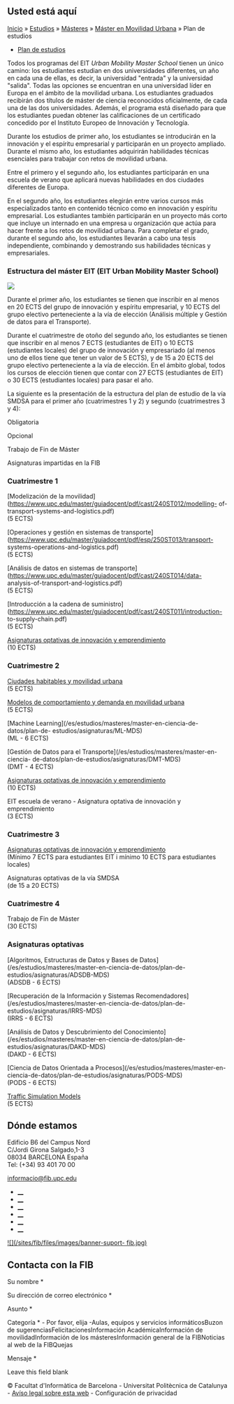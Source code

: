 ## Usted está aquí

[Inicio](/es) » [Estudios](/es/estudios) » [Másteres](/es/estudios/masteres) »
[Máster en Movilidad Urbana](/es/estudios/masteres/master-en-movilidad-urbana)
» Plan de estudios

  * [Plan de estudios](/es/estudios/masteres/master-en-movilidad-urbana/plan-de-estudios)

Todos los programas del EIT _Urban Mobility Master School_ tienen un único
camino: los estudiantes estudian en dos universidades diferentes, un año en
cada una de ellas, es decir, la universidad "entrada" y la universidad
"salida". Todas las opciones se encuentran en una universidad líder en Europa
en el ámbito de la movilidad urbana. Los estudiantes graduados recibirán dos
títulos de máster de ciencia reconocidos oficialmente, de cada una de las dos
universidades. Además, el programa está diseñado para que los estudiantes
puedan obtener las calificaciones de un certificado concedido por el Instituto
Europeo de Innovación y Tecnología.

Durante los estudios de primer año, los estudiantes se introducirán en la
innovación y el espíritu empresarial y participarán en un proyecto ampliado.
Durante el mismo año, los estudiantes adquirirán habilidades técnicas
esenciales para trabajar con retos de movilidad urbana.

Entre el primero y el segundo año, los estudiantes participarán en una escuela
de verano que aplicará nuevas habilidades en dos ciudades diferentes de
Europa.

En el segundo año, los estudiantes elegirán entre varios cursos más
especializados tanto en contenido técnico como en innovación y espíritu
empresarial. Los estudiantes también participarán en un proyecto más corto que
incluye un internado en una empresa u organización que actúa para hacer frente
a los retos de movilidad urbana. Para completar el grado, durante el segundo
año, los estudiantes llevarán a cabo una tesis independiente, combinando y
demostrando sus habilidades técnicas y empresariales.

### Estructura del máster EIT (EIT Urban Mobility Master School)

![](/sites/fib/files/images/estudis/urbanmobility-programme-structure.png)

Durante el primer año, los estudiantes se tienen que inscribir en al menos en
20 ECTS del grupo de innovación y espíritu empresarial, y 10 ECTS del grupo
electivo perteneciente a la vía de elección (Análisis múltiple y Gestión de
datos para el Transporte).

Durante el cuatrimestre de otoño del segundo año, los estudiantes se tienen
que inscribir en al menos 7 ECTS (estudiantes de EIT) o 10 ECTS (estudiantes
locales) del grupo de innovación y empresariado (al menos uno de ellos tiene
que tener un valor de 5 ECTS), y de 15 a 20 ECTS del grupo electivo
perteneciente a la vía de elección. En el ámbito global, todos los cursos de
elección tienen que contar con 27 ECTS (estudiantes de EIT) o 30 ECTS
(estudiantes locales) para pasar el año.

La siguiente es la presentación de la estructura del plan de estudio de la vía
SMDSA para el primer año (cuatrimestres 1 y 2) y segundo (cuatrimestres 3 y
4):

Obligatoria

Opcional

Trabajo de Fin de Máster

Asignaturas impartidas en la FIB



### Cuatrimestre 1

[Modelización de la
movilidad](https://www.upc.edu/master/guiadocent/pdf/cast/240ST012/modelling-
of-transport-systems-and-logistics.pdf)  
(5 ECTS)

[Operaciones y gestión en sistemas de
transporte](https://www.upc.edu/master/guiadocent/pdf/esp/250ST013/transport-
systems-operations-and-logistics.pdf)  
(5 ECTS)

[Análisis de datos en sistemas de
transporte](https://www.upc.edu/master/guiadocent/pdf/cast/240ST014/data-
analysis-of-transport-and-logistics.pdf)  
(5 ECTS)

[Introducción a la cadena de
suministro](https://www.upc.edu/master/guiadocent/pdf/cast/240ST011/introduction-
to-supply-chain.pdf)  
(5 ECTS)

[Asignaturas optativas de innovación y
emprendimiento](https://camins.upc.edu/es/estudios/master/urban_mobility?set_language=es)  
(10 ECTS)

### Cuatrimestre 2

[Ciudades habitables y movilidad
urbana](https://www.upc.edu/content/master/guiadocent/pdf/es/250MUM001)  
(5 ECTS)

[Modelos de comportamiento y demanda en movilidad
urbana](https://guiadocent.etseib.upc.edu/guiadocent/profile/default/action/fitxa.php?code=250ST022&lang=es&next&degree=1104)  
(5 ECTS)

[Machine Learning](/es/estudios/masteres/master-en-ciencia-de-datos/plan-de-
estudios/asignaturas/ML-MDS)  
(ML - 6 ECTS)

[Gestión de Datos para el Transporte](/es/estudios/masteres/master-en-ciencia-
de-datos/plan-de-estudios/asignaturas/DMT-MDS)  
(DMT - 4 ECTS)

[Asignaturas optativas de innovación y
emprendimiento](https://camins.upc.edu/es/estudios/master/urban_mobility?set_language=es)  
(10 ECTS)

EIT escuela de verano - Asignatura optativa de innovación y emprendimiento  
(3 ECTS)

### Cuatrimestre 3

[Asignaturas optativas de innovación y
emprendimiento](https://camins.upc.edu/es/estudios/master/urban_mobility?set_language=es)  
(Mínimo 7 ECTS para estudiantes EIT i mínimo 10 ECTS para estudiantes locales)

Asignaturas optativas de la vía SMDSA  
(de 15 a 20 ECTS)

### Cuatrimestre 4

Trabajo de Fin de Máster  
(30 ECTS)



### Asignaturas optativas

[Algoritmos, Estructuras de Datos y Bases de
Datos](/es/estudios/masteres/master-en-ciencia-de-datos/plan-de-
estudios/asignaturas/ADSDB-MDS)  
(ADSDB - 6 ECTS)

[Recuperación de la Información y Sistemas
Recomendadores](/es/estudios/masteres/master-en-ciencia-de-datos/plan-de-
estudios/asignaturas/IRRS-MDS)  
(IRRS - 6 ECTS)

[Análisis de Datos y Descubrimiento del
Conocimiento](/es/estudios/masteres/master-en-ciencia-de-datos/plan-de-
estudios/asignaturas/DAKD-MDS)  
(DAKD - 6 ECTS)

[Ciencia de Datos Orientada a Procesos](/es/estudios/masteres/master-en-
ciencia-de-datos/plan-de-estudios/asignaturas/PODS-MDS)  
(PODS - 6 ECTS)

[Traffic Simulation
Models](https://www.upc.edu/content/master/guiadocent/pdf/eng/250ST2021)  
(5 ECTS)

## Dónde estamos

Edificio B6 del Campus Nord  
C/Jordi Girona Salgado,1-3  
08034 BARCELONA España  
Tel: (+34) 93 401 70 00

[informacio@fib.upc.edu](mailto:informacio@fib.upc.edu)

  * [__](/es/noticies/rss.rss)
  * [__](https://www.facebook.com/fib.upc)
  * [__](https://twitter.com/fib_upc)
  * [__](https://www.flickr.com/photos/fib-upc/albums)
  * [__](https://www.youtube.com/user/mediafib)
  * [__](https://www.instagram.com/fib.upc/)

[![](/sites/fib/files/images/banner-suport-
fib.jpg)](http://suport.fib.upc.edu)

## Contacta con la FIB

Su nombre *

Su dirección de correo electrónico *

Asunto *

Categoría * \- Por favor, elija -Aulas, equipos y servicios informáticosBuzon
de sugerenciasFelicitacionesInformación AcadémicaInformación de
movilidadInformación de los másteresInformación general de la FIBNoticias al
web de la FIBQuejas

Mensaje *

Leave this field blank

© Facultat d'Informàtica de Barcelona - Universitat Politècnica de Catalunya -
[Avíso legal sobre esta web](/es/aviso-legal-sobre-esta-web) \- Configuración
de privacidad

